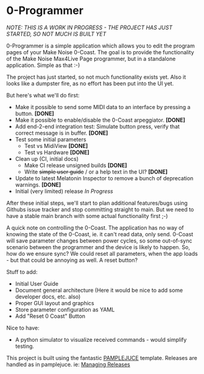 # 0-Programmer

_NOTE: THIS IS A WORK IN PROGRESS - THE PROJECT HAS JUST STARTED, SO NOT MUCH IS BUILT YET_

0-Programmer is a simple application which allows you to edit the program pages of your Make Noise 0-Coast. The goal is to provide the functionality of the Make Noise Max4Live Page programmer, but in a standalone application. Simple as that :-)

The project has just started, so not much functionality exists yet. Also it looks like a dumpster fire, as no effort has been put into the UI yet.

But here's what we'll do first:

* Make it possible to send some MIDI data to an interface by pressing a button. **[DONE]**
* Make it possible to enable/disable the 0-Coast arpeggiator. **[DONE]**
* Add end-2-end integration test: Simulate button press, verify that correct message is in buffer. **[DONE]**
* Test some initial parameters
  * Test vs MidiView **[DONE]**
  * Test vs Hardware **[DONE]**
* Clean up (CI, initial docs)
  * Make CI release unsigned builds **[DONE]**
  * Write ~~simple user guide~~ / or a help text in the UI? **[DONE]**
* Update to latest Melatonin Inspector to remove a bunch of deprecation warnings. **[DONE]**
* Initial (very limited) release _In Progress_

After these initial steps, we'll start to plan additional features/bugs using Githubs issue tracker and stop committing straight to main. But we need to have a stable main branch with some actual functionality first ;-)

A quick note on controlling the 0-Coast. The application has no way of knowing the state of the 0-Coast, ie. it can't read data, only send. 0-Coast will save parameter changes between power cycles, so some out-of-sync scenario between the programmer and the device is likely to happen. So, how do we ensure sync? We could reset all parameters, when the app loads - but that could be annoying as well. A reset button?

Stuff to add:
* Initial User Guide
* Document general architecture (Here it would be nice to add some developer docs, etc. also)
* Proper GUI layout and graphics
* Store parameter configuration as YAML
* Add "Reset 0 Coast" Button

Nice to have:
* A python simulator to visualize received commands - would simplify testing.


This project is built using the fantastic [PAMPLEJUCE](https://github.com/sudara/pamplejuce) template.
Releases are handled as in pamplejuce. ie: [Managing Releases](https://melatonin.dev/manuals/pamplejuce/life-with-pamplejuce/managing-releases/)

